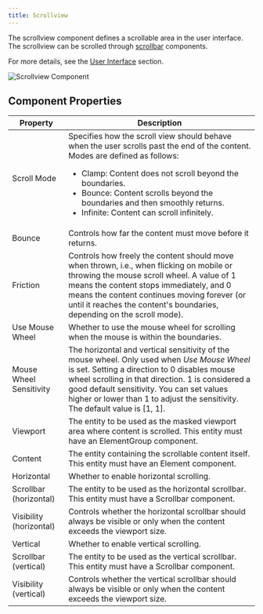 ```yaml
---
title: Scrollview
---
```


The scrollview component defines a scrollable area in the user interface. The scrollview can be scrolled through [scrollbar][1] components.

For more details, see the [User Interface][2] section.

![Scrollview Component](/img/user-manual/scenes/components/component-scrollview.png)

## Component Properties

| Property                | Description |
|-------------------------|-------------|
| Scroll Mode             | Specifies how the scroll view should behave when the user scrolls past the end of the content. Modes are defined as follows: <ul><li>Clamp: Content does not scroll beyond the boundaries.</li><li>Bounce: Content scrolls beyond the boundaries and then smoothly returns.</li><li>Infinite: Content can scroll infinitely.</li></ul> |
| Bounce                  | Controls how far the content must move before it returns. |
| Friction                | Controls how freely the content should move when thrown, i.e., when flicking on mobile or throwing the mouse scroll wheel. A value of 1 means the content stops immediately, and 0 means the content continues moving forever (or until it reaches the content's boundaries, depending on the scroll mode). |
| Use Mouse Wheel         | Whether to use the mouse wheel for scrolling when the mouse is within the boundaries. |
| Mouse Wheel Sensitivity | The horizontal and vertical sensitivity of the mouse wheel. Only used when *Use Mouse Wheel* is set. Setting a direction to 0 disables mouse wheel scrolling in that direction. 1 is considered a good default sensitivity. You can set values higher or lower than 1 to adjust the sensitivity. The default value is [1, 1]. |
| Viewport                | The entity to be used as the masked viewport area where content is scrolled. This entity must have an ElementGroup component. |
| Content                 | The entity containing the scrollable content itself. This entity must have an Element component. |
| Horizontal              | Whether to enable horizontal scrolling. |
| Scrollbar (horizontal)  | The entity to be used as the horizontal scrollbar. This entity must have a Scrollbar component. |
| Visibility (horizontal) | Controls whether the horizontal scrollbar should always be visible or only when the content exceeds the viewport size. |
| Vertical                | Whether to enable vertical scrolling. |
| Scrollbar (vertical)    | The entity to be used as the vertical scrollbar. This entity must have a Scrollbar component. |
| Visibility (vertical)   | Controls whether the vertical scrollbar should always be visible or only when the content exceeds the viewport size. |

[1]: /user-manual/scenes/components/scrollbar
[2]: /user-manual/user-interface
